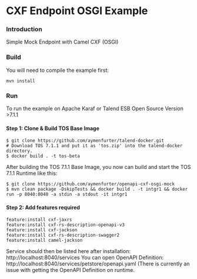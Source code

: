 # CXF Endpoint OSGI Example

### Introduction

Simple Mock Endpoint with Camel CXF (OSGI)

### Build

You will need to compile the example first:

	mvn install

### Run
To run the example on Apache Karaf or Talend ESB Open Source Version >7.1.1

#### Step 1: Clone & Build TOS Base Image
	$ git clone https://github.com/aymenfurter/talend-docker.git
	# Download TOS 7.1.1 and put it as 'tos.zip' into the talend-docker directory.
	$ docker build . -t tos-beta
After building the TOS 7.1.1 Base Image, you now can build and start the TOS 7.1.1 Runtime like this:

	$ git clone https://github.com/aymenfurter/openapi-cxf-osgi-mock
	$ mvn clean package -DskipTests && docker build . -t intgr1 && docker run -p 8040:8040 -a stdin -a stdout -it intgr1

#### Step 2: Add features required	
	feature:install cxf-jaxrs
	feature:install cxf-rs-description-openapi-v3
	feature:install cxf-jackson
	feature:install cxf-rs-description-swagger2
	feature:install camel-jackson

Service should then be listed here after installation: http://localhost:8040/services
You can open OpenAPI Definition: http://localhost:8040/services/petstore/openapi.yaml
(There is currently an issue with getting the OpenAPI Definition on runtime.
